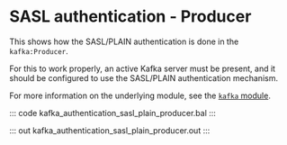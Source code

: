 # SASL authentication - Producer

This shows how the SASL/PLAIN authentication is done in the `kafka:Producer`.

For this to work properly, an active Kafka server must be present, and it should be configured to use the SASL/PLAIN authentication mechanism.

For more information on the underlying module, see the [`kafka` module](https://lib.ballerina.io/ballerinax/kafka/latest).

::: code kafka_authentication_sasl_plain_producer.bal :::

::: out kafka_authentication_sasl_plain_producer.out :::
